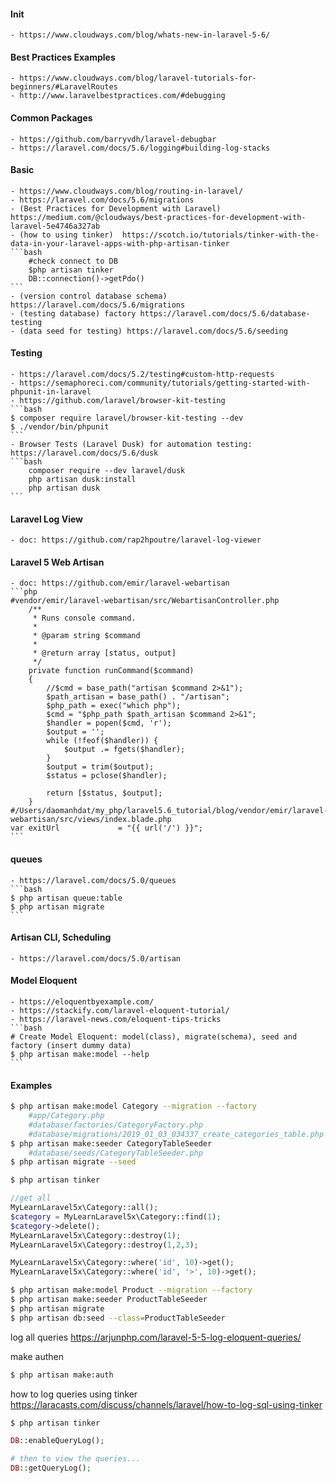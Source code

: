 #### Init
    - https://www.cloudways.com/blog/whats-new-in-laravel-5-6/
#### Best Practices Examples
    - https://www.cloudways.com/blog/laravel-tutorials-for-beginners/#LaravelRoutes
    - http://www.laravelbestpractices.com/#debugging
#### Common Packages
    - https://github.com/barryvdh/laravel-debugbar
    - https://laravel.com/docs/5.6/logging#building-log-stacks
#### Basic
    - https://www.cloudways.com/blog/routing-in-laravel/
    - https://laravel.com/docs/5.6/migrations
    - (Best Practices for Development with Laravel) https://medium.com/@cloudways/best-practices-for-development-with-laravel-5e4746a327ab
    - (how to using tinker)  https://scotch.io/tutorials/tinker-with-the-data-in-your-laravel-apps-with-php-artisan-tinker
    ```bash
        #check connect to DB
        $php artisan tinker
        DB::connection()->getPdo()
    ```
    - (version control database schema) https://laravel.com/docs/5.6/migrations
    - (testing database) factory https://laravel.com/docs/5.6/database-testing
    - (data seed for testing) https://laravel.com/docs/5.6/seeding
    
#### Testing
    - https://laravel.com/docs/5.2/testing#custom-http-requests
    - https://semaphoreci.com/community/tutorials/getting-started-with-phpunit-in-laravel
    - https://github.com/laravel/browser-kit-testing
    ```bash
    $ composer require laravel/browser-kit-testing --dev
    $ ./vendor/bin/phpunit
    ```
    - Browser Tests (Laravel Dusk) for automation testing: https://laravel.com/docs/5.6/dusk
    ```bash
        composer require --dev laravel/dusk
        php artisan dusk:install
        php artisan dusk
    ```
#### Laravel Log View
    - doc: https://github.com/rap2hpoutre/laravel-log-viewer 
#### Laravel 5 Web Artisan
    - doc: https://github.com/emir/laravel-webartisan
    ```php
    #vendor/emir/laravel-webartisan/src/WebartisanController.php
        /**
         * Runs console command.
         *
         * @param string $command
         *
         * @return array [status, output]
         */
        private function runCommand($command)
        {
            //$cmd = base_path("artisan $command 2>&1");
            $path_artisan = base_path() . "/artisan";
            $php_path = exec("which php");
            $cmd = "$php_path $path_artisan $command 2>&1";
            $handler = popen($cmd, 'r');
            $output = '';
            while (!feof($handler)) {
                $output .= fgets($handler);
            }
            $output = trim($output);
            $status = pclose($handler);
    
            return [$status, $output];
        }
    #/Users/daomanhdat/my_php/laravel5.6_tutorial/blog/vendor/emir/laravel-webartisan/src/views/index.blade.php
    var exitUrl             = "{{ url('/') }}";
    ```
#### queues
    - https://laravel.com/docs/5.0/queues
    ```bash
    $ php artisan queue:table
    $ php artisan migrate
    ```
#### Artisan CLI, Scheduling
    - https://laravel.com/docs/5.0/artisan
#### Model Eloquent
    - https://eloquentbyexample.com/
    - https://stackify.com/laravel-eloquent-tutorial/
    - https://laravel-news.com/eloquent-tips-tricks
    ```bash
    # Create Model Eloquent: model(class), migrate(schema), seed and factory (insert dummy data)
    $ php artisan make:model --help
    ```
#### Examples
```bash
$ php artisan make:model Category --migration --factory
    #app/Category.php
    #database/factories/CategoryFactory.php
    #database/migrations/2019_01_03_034337_create_categories_table.php
$ php artisan make:seeder CategoryTableSeeder
    #database/seeds/CategoryTableSeeder.php
$ php artisan migrate --seed

$ php artisan tinker
```
```php
//get all
MyLearnLaravel5x\Category::all();
$category = MyLearnLaravel5x\Category::find(1);
$category->delete();
MyLearnLaravel5x\Category::destroy(1);
MyLearnLaravel5x\Category::destroy(1,2,3);

MyLearnLaravel5x\Category::where('id', 10)->get();
MyLearnLaravel5x\Category::where('id', '>', 10)->get();
```
```bash
$ php artisan make:model Product --migration --factory
$ php artisan make:seeder ProductTableSeeder
$ php artisan migrate
$ php artisan db:seed --class=ProductTableSeeder
```
log all queries
https://arjunphp.com/laravel-5-5-log-eloquent-queries/

make authen
```bash
$ php artisan make:auth
```
how to log queries using tinker
https://laracasts.com/discuss/channels/laravel/how-to-log-sql-using-tinker
```bash
$ php artisan tinker
```
```php
DB::enableQueryLog();

# then to view the queries...
DB::getQueryLog();
```

